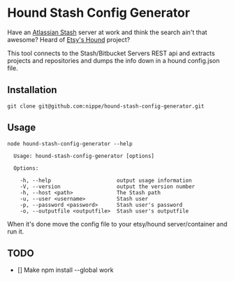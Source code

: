 # Hound Stash Config Generator

Have an [Atlassian Stash](https://www.atlassian.com/software/bitbucket/server) server at work and think the search ain't that awesome? Heard of [Etsy's Hound](https://github.com/etsy/hound) project?

This tool connects to the Stash/Bitbucket Servers REST api and extracts projects and repositories and dumps the info down in a hound config.json file.

## Installation
`git clone git@github.com:nippe/hound-stash-config-generator.git`

## Usage
`node hound-stash-config-generator --help`

```
  Usage: hound-stash-config-generator [options]

  Options:

    -h, --help                     output usage information
    -V, --version                  output the version number
    -h, --host <path>              The Stash path
    -u, --user <username>          Stash user
    -p, --password <password>      Stash user's password
    -o, --outputfile <outputfile>  Stash user's outputfile
```

When it's done move the config file to your etsy/hound server/container and run it.

## TODO
 - [] Make npm install --global work
